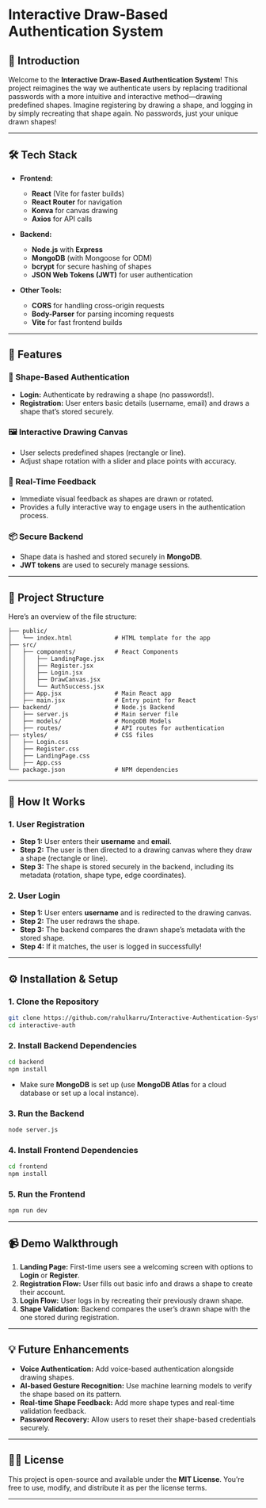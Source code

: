 
# **Interactive Draw-Based Authentication System**

## **🚀 Introduction**

Welcome to the **Interactive Draw-Based Authentication System**! This project reimagines the way we authenticate users by replacing traditional passwords with a more intuitive and interactive method—drawing predefined shapes. Imagine registering by drawing a shape, and logging in by simply recreating that shape again. No passwords, just your unique drawn shapes!

---

## **🛠️ Tech Stack**

- **Frontend:**
  - **React** (Vite for faster builds)
  - **React Router** for navigation
  - **Konva** for canvas drawing
  - **Axios** for API calls

- **Backend:**
  - **Node.js** with **Express**
  - **MongoDB** (with Mongoose for ODM)
  - **bcrypt** for secure hashing of shapes
  - **JSON Web Tokens (JWT)** for user authentication

- **Other Tools:**
  - **CORS** for handling cross-origin requests
  - **Body-Parser** for parsing incoming requests
  - **Vite** for fast frontend builds

---

## **🎯 Features**

### **🔐 Shape-Based Authentication**
- **Login:** Authenticate by redrawing a shape (no passwords!).
- **Registration:** User enters basic details (username, email) and draws a shape that’s stored securely.

### **🖼️ Interactive Drawing Canvas**
- User selects predefined shapes (rectangle or line).
- Adjust shape rotation with a slider and place points with accuracy.

### **🔄 Real-Time Feedback**
- Immediate visual feedback as shapes are drawn or rotated.
- Provides a fully interactive way to engage users in the authentication process.

### **📦 Secure Backend**
- Shape data is hashed and stored securely in **MongoDB**.
- **JWT tokens** are used to securely manage sessions.

---

## **📁 Project Structure**

Here’s an overview of the file structure:

```
├── public/
│   └── index.html            # HTML template for the app
├── src/
│   ├── components/           # React Components
│   │   ├── LandingPage.jsx
│   │   ├── Register.jsx
│   │   ├── Login.jsx
│   │   ├── DrawCanvas.jsx
│   │   └── AuthSuccess.jsx
│   ├── App.jsx               # Main React app
│   ├── main.jsx              # Entry point for React
├── backend/                  # Node.js Backend
│   ├── server.js             # Main server file
│   ├── models/               # MongoDB Models
│   ├── routes/               # API routes for authentication
├── styles/                   # CSS files
│   ├── Login.css
│   ├── Register.css
│   ├── LandingPage.css
│   ├── App.css
└── package.json              # NPM dependencies
```

---

## **🔧 How It Works**

### **1. User Registration**

- **Step 1:** User enters their **username** and **email**.
- **Step 2:** The user is then directed to a drawing canvas where they draw a shape (rectangle or line).
- **Step 3:** The shape is stored securely in the backend, including its metadata (rotation, shape type, edge coordinates).

### **2. User Login**

- **Step 1:** User enters **username** and is redirected to the drawing canvas.
- **Step 2:** The user redraws the shape.
- **Step 3:** The backend compares the drawn shape’s metadata with the stored shape.
- **Step 4:** If it matches, the user is logged in successfully!

---

## **⚙️ Installation & Setup**

### 1. **Clone the Repository**

```bash
git clone https://github.com/rahulkarru/Interactive-Authentication-System
cd interactive-auth
```

### 2. **Install Backend Dependencies**

```bash
cd backend
npm install
```

- Make sure **MongoDB** is set up (use **MongoDB Atlas** for a cloud database or set up a local instance).

### 3. **Run the Backend**

```bash
node server.js
```

### 4. **Install Frontend Dependencies**

```bash
cd frontend
npm install
```

### 5. **Run the Frontend**

```bash
npm run dev
```

---

## **📹 Demo Walkthrough**

1. **Landing Page:** First-time users see a welcoming screen with options to **Login** or **Register**.
2. **Registration Flow:** User fills out basic info and draws a shape to create their account.
3. **Login Flow:** User logs in by recreating their previously drawn shape.
4. **Shape Validation:** Backend compares the user’s drawn shape with the one stored during registration.

---

## **💡 Future Enhancements**

- **Voice Authentication:** Add voice-based authentication alongside drawing shapes.
- **AI-based Gesture Recognition:** Use machine learning models to verify the shape based on its pattern.
- **Real-time Shape Feedback:** Add more shape types and real-time validation feedback.
- **Password Recovery:** Allow users to reset their shape-based credentials securely.

---


## **👨‍💻 License**

This project is open-source and available under the **MIT License**. You’re free to use, modify, and distribute it as per the license terms.

---

